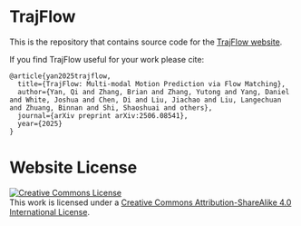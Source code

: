 # TrajFlow

This is the repository that contains source code for the [TrajFlow website]().

If you find TrajFlow useful for your work please cite:
```
@article{yan2025trajflow,
  title={TrajFlow: Multi-modal Motion Prediction via Flow Matching},
  author={Yan, Qi and Zhang, Brian and Zhang, Yutong and Yang, Daniel and White, Joshua and Chen, Di and Liu, Jiachao and Liu, Langechuan and Zhuang, Binnan and Shi, Shaoshuai and others},
  journal={arXiv preprint arXiv:2506.08541},
  year={2025}
}
```

# Website License
<a rel="license" href="http://creativecommons.org/licenses/by-sa/4.0/"><img alt="Creative Commons License" style="border-width:0" src="https://i.creativecommons.org/l/by-sa/4.0/88x31.png" /></a><br />This work is licensed under a <a rel="license" href="http://creativecommons.org/licenses/by-sa/4.0/">Creative Commons Attribution-ShareAlike 4.0 International License</a>.

